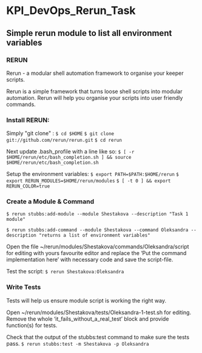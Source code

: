 # KPI_DevOps_Rerun_Task

## Simple rerun module to list all environment variables

### RERUN  
Rerun - a modular shell automation framework to organise your keeper scripts.

Rerun is a simple framework that turns loose shell scripts into modular automation. Rerun will help you organise your scripts into user friendly commands. 

### Install RERUN:

Simply "git clone" :
`$ cd $HOME`
`$ git clone git://github.com/rerun/rerun.git`
`$ cd rerun`

Next update .bash_profile with a line like so:
`$ [ -r $HOME/rerun/etc/bash_completion.sh ] && source $HOME/rerun/etc/bash_completion.sh`

Setup the environment variables:
`$ export PATH=$PATH:$HOME/rerun`
`$ export RERUN_MODULES=$HOME/rerun/modules`
`$ [ -t 0 ] && export RERUN_COLOR=true`
 
### Create a Module & Command

`$ rerun stubbs:add-module --module Shestakova --description "Task 1 module" `

`$ rerun stubbs:add-command --module Shestakova --command Oleksandra --description "returns a list of environment variables" `

Open the file ~/rerun/modules/Shestakova/commands/Oleksandra/script for editing with yours favourite editor and replace the ‘Put the command implementation here’ with necessary code and save the script-file.  

Test the script:
`$ rerun Shestakova:Oleksandra`

### Write Tests

Tests will help us ensure module script is working the right way.

Open ~/rerun/modules/Shestakova/tests/Oleksandra-1-test.sh for editing. 
Remove the whole ‘it_fails_without_a_real_test’ block and provide function(s) for tests.

Check that the output of the stubbs:test command to make sure the tests pass.
`$ rerun stubbs:test -m Shestakova -p Oleksandra`

